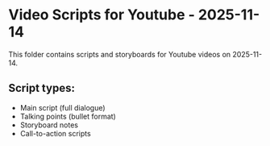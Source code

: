 # Video Scripts for Youtube - 2025-11-14

This folder contains scripts and storyboards for Youtube videos on 2025-11-14.

## Script types:
- Main script (full dialogue)
- Talking points (bullet format)
- Storyboard notes
- Call-to-action scripts
